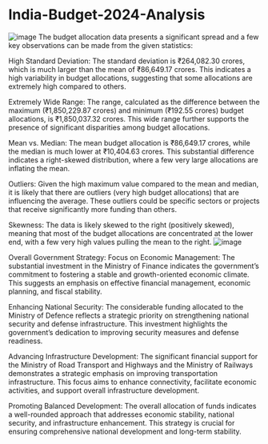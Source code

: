 # India-Budget-2024-Analysis
![image](https://github.com/user-attachments/assets/20c76f68-f6b7-4457-90f5-0d56823f4659)
The budget allocation data presents a significant spread and a few key observations can be made from the given statistics:

High Standard Deviation: The standard deviation is ₹264,082.30 crores, which is much larger than the mean of ₹86,649.17 crores. This indicates a high variability in budget allocations, suggesting that some allocations are extremely high compared to others.

Extremely Wide Range: The range, calculated as the difference between the maximum (₹1,850,229.87 crores) and minimum (₹192.55 crores) budget allocations, is ₹1,850,037.32 crores. This wide range further supports the presence of significant disparities among budget allocations.

Mean vs. Median: The mean budget allocation is ₹86,649.17 crores, while the median is much lower at ₹10,404.63 crores. This substantial difference indicates a right-skewed distribution, where a few very large allocations are inflating the mean.

Outliers: Given the high maximum value compared to the mean and median, it is likely that there are outliers (very high budget allocations) that are influencing the average. These outliers could be specific sectors or projects that receive significantly more funding than others.

Skewness: The data is likely skewed to the right (positively skewed), meaning that most of the budget allocations are concentrated at the lower end, with a few very high values pulling the mean to the right.
![image](https://github.com/user-attachments/assets/1c1f4f02-b5af-4090-991b-a47e9cd7a099)

Overall Government Strategy:
Focus on Economic Management: The substantial investment in the Ministry of Finance indicates the government’s commitment to fostering a stable and growth-oriented economic climate. This suggests an emphasis on effective financial management, economic planning, and fiscal stability.

Enhancing National Security: The considerable funding allocated to the Ministry of Defence reflects a strategic priority on strengthening national security and defense infrastructure. This investment highlights the government’s dedication to improving security measures and defense readiness.

Advancing Infrastructure Development: The significant financial support for the Ministry of Road Transport and Highways and the Ministry of Railways demonstrates a strategic emphasis on improving transportation infrastructure. This focus aims to enhance connectivity, facilitate economic activities, and support overall infrastructure development.

Promoting Balanced Development: The overall allocation of funds indicates a well-rounded approach that addresses economic stability, national security, and infrastructure enhancement. This strategy is crucial for ensuring comprehensive national development and long-term stability.
